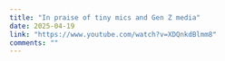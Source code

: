 ```yaml
---
title: "In praise of tiny mics and Gen Z media"
date: 2025-04-19
link: "https://www.youtube.com/watch?v=XDQnkdBlmm8"
comments: ""
---
```



